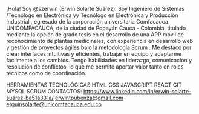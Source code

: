 ¡Hola! Soy @szerwin (Erwin Solarte Suárez)!
Soy Ingeniero de Sistemas /Tecnólogo en Electrónica yy Tecnólogo en Electrónica y Producción Industrial , egresado de la corporación universitaria Comfacauca UNICOMFACAUCA, de la ciudad de Popayán Cauca - Colombia, titulado mediante la opción de grado tesis en el desarrollo de una APP móvil de reconocimiento de plantas medicinales, con experiencia en desarrollo web y gestión de proyectos ágiles bajo la metodología Scrum . Me destaco por crear interfaces intuitivas y eficientes, trabajar en equipo y adaptarme fácilmente a los cambios.
Tengo habilidades en liderazgo, comunicación y resolución de conflictos, lo que me permite aportar valor tanto en roles técnicos como de coordinación.

HERRAMIENTAS TECNOLÓGICAS
HTML
CSS
JAVASCRIPT
REACT
GIT
MYSQL
SCRUM
CONTACTOS:
https://www.linkedin.com/in/erwin-solarte-suárez-ba51a331a/
erwintpubenza@gmail.com
erguinsolarte@unicomfacauca.edu.co
<!---
szerwin/szerwin is a ✨ special ✨ repository because its `README.md` (this file) appears on your GitHub profile.
You can click the Preview link to take a look at your changes.
--->

